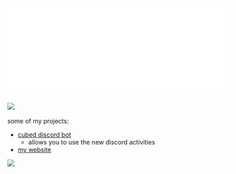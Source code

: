 <div align="center">
  <a href="https://cubedhuang.com/">
    <img src="header.svg" width="800" height="200" alt="hi">
  </a>
</div>

<br>

<img src="https://komarev.com/ghpvc/?username=cubedhuang&color=15171a">

some of my projects:
- [cubed discord bot](https://dsc.gg/cubed)
  - allows you to use the new discord activities
- [my website](https://cubedhuang.com)

<img src="https://github-readme-stats.vercel.app/api?username=cubedhuang&hide_border=true&show_icons=true&count_private=true&theme=dark" height="180">

<!--
**cubedhuang/cubedhuang** is a ✨ _special_ ✨ repository because its `README.md` (this file) appears on your GitHub profile.

Here are some ideas to get you started:

- 🔭 I’m currently working on ...
- 🌱 I’m currently learning ...
- 👯 I’m looking to collaborate on ...
- 🤔 I’m looking for help with ...
- 💬 Ask me about ...
- 📫 How to reach me: ...
- 😄 Pronouns: ...
- ⚡ Fun fact: ...
-->
